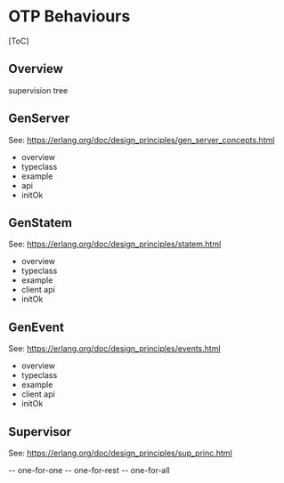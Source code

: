 # OTP Behaviours

[ToC]

## Overview

supervision tree

## GenServer

See: https://erlang.org/doc/design_principles/gen_server_concepts.html

- overview
- typeclass
- example
- api
- initOk

## GenStatem

See: https://erlang.org/doc/design_principles/statem.html

- overview
- typeclass
- example
- client api
- initOk

## GenEvent

See: https://erlang.org/doc/design_principles/events.html

- overview
- typeclass
- example
- client api
- initOk

## Supervisor

See: https://erlang.org/doc/design_principles/sup_princ.html

-- one-for-one
-- one-for-rest
-- one-for-all
